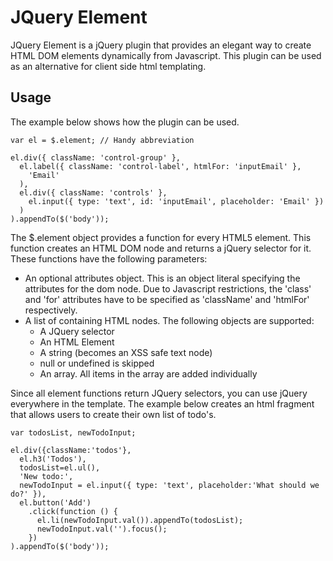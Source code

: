JQuery Element
==============

JQuery Element is a jQuery plugin that provides an elegant way to create HTML DOM elements  dynamically from Javascript. This plugin can be used as an alternative for client side html templating.

Usage
-----

The example below shows how the plugin can be used.

    var el = $.element; // Handy abbreviation

    el.div({ className: 'control-group' },
      el.label({ className: 'control-label', htmlFor: 'inputEmail' },
        'Email'
      ),
      el.div({ className: 'controls' },
        el.input({ type: 'text', id: 'inputEmail', placeholder: 'Email' })
      )
    ).appendTo($('body'));

The $.element object provides a function for every HTML5 element. This function creates an HTML DOM node and returns a jQuery selector for it. These functions have the following parameters:
 - An optional attributes object. This is an object literal specifying the attributes for the dom node. Due to Javascript restrictions, the 'class' and 'for' attributes have to be specified as 'className' and 'htmlFor' respectively.
 - A list of containing HTML nodes. The following objects are supported:
   - A JQuery selector
   - An HTML Element
   - A string (becomes an XSS safe text node)
   - null or undefined is skipped
   - An array. All items in the array are added individually

Since all element functions return JQuery selectors, you can use jQuery everywhere in the template. 
The example below creates an html fragment that allows users to create their own list of todo's.

    var todosList, newTodoInput;
        
    el.div({className:'todos'},
      el.h3('Todos'),
      todosList=el.ul(),
      'New todo:',
      newTodoInput = el.input({ type: 'text', placeholder:'What should we do?' }),
      el.button('Add')
        .click(function () {
          el.li(newTodoInput.val()).appendTo(todosList);
          newTodoInput.val('').focus();
        })
    ).appendTo($('body'));
